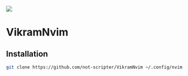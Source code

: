 ![](https://github.com/not-scripter/VikramNvim/assets/106903627/6aebf3e2-0238-4bb5-93c3-c677f8782388)

# VikramNvim

## Installation

```bash
git clone https://github.com/not-scripter/VikramNvim ~/.config/nvim
```
